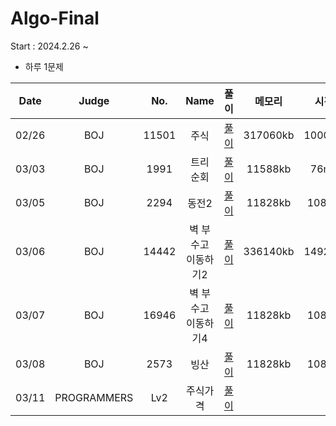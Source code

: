 # Algo-Final
Start : 2024.2.26 ~ 
- 하루 1문제

  
|  Date  |   Judge   | No. | Name | 풀이 | 메모리 | 시간 |
| :-----: | :------: | :------: | :------: | :------: | :------: | :------: |
| 02/26 | BOJ | 11501 | 주식 | [풀이](https://github.com/smarfy99/Algo-Final/blob/main/BOJ/BOJ_11501_%EC%A3%BC%EC%8B%9D.java) | 317060kb | 1000ms |
| 03/03 | BOJ | 1991 | 트리 순회 | [풀이](https://github.com/smarfy99/Algo-Final/blob/main/BOJ/BOJ_1991_%ED%8A%B8%EB%A6%AC%EC%88%9C%ED%9A%8C.java) | 11588kb | 76ms |
| 03/05 | BOJ | 2294 | 동전2 | [풀이](https://github.com/smarfy99/Algo-Final/blob/main/BOJ/BOJ_1991_%ED%8A%B8%EB%A6%AC%EC%88%9C%ED%9A%8C.java) | 11828kb | 108ms |
| 03/06 | BOJ | 14442 | 벽 부수고 이동하기2 | [풀이](https://github.com/smarfy99/Algo-Final/blob/main/BOJ/BOJ_14442_%EB%B2%BD%EB%B6%80%EC%88%98%EA%B3%A0%EC%9D%B4%EB%8F%99%ED%95%98%EA%B8%B02.java) | 336140kb | 1492ms |
| 03/07 | BOJ | 16946 | 벽 부수고 이동하기4 | [풀이](https://github.com/smarfy99/Algo-Final/blob/main/BOJ/BOJ_16946_%EB%B2%BD%EB%B6%80%EC%88%98%EA%B3%A0%EC%9D%B4%EB%8F%99%ED%95%98%EA%B8%B04.java) | 11828kb | 108ms |
| 03/08 | BOJ | 2573 | 빙산 | [풀이](https://github.com/smarfy99/Algo-Final/blob/main/BOJ/BOJ_2573_%EB%B9%99%EC%82%B0.java) | 11828kb | 108ms |
| 03/11 | PROGRAMMERS  | Lv2 | 주식가격 | [풀이](https://github.com/smarfy99/Algo-Final/blob/main/BOJ/BOJ_2573_%EB%B9%99%EC%82%B0.java) |  |  |
